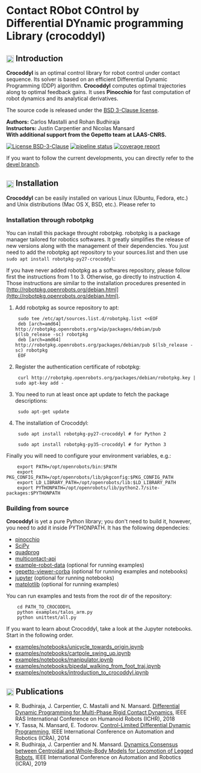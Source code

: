 Contact RObot COntrol by Differential DYnamic programming Library (crocoddyl)
===============================================

## <img align="center" height="20" src="https://i.imgur.com/vAYeCzC.png"/> Introduction

**Crocoddyl** is an optimal control library for robot control under contact sequence. Its solver is based on an efficient Differential Dynamic Programming (DDP) algorithm. **Crocoddyl** computes optimal trajectories along to optimal feedback gains. It uses **Pinocchio** for fast computation of robot dynamics and its analytical derivatives.

The source code is released under the [BSD 3-Clause license](LICENSE).

**Authors:** Carlos Mastalli and Rohan Budhiraja <br />
**Instructors:** Justin Carpentier and Nicolas Mansard <br />
**With additional support from the Gepetto team at LAAS-CNRS.**

[![License BSD-3-Clause](https://img.shields.io/badge/license-BSD--3--Clause-blue.svg?style=flat)](https://tldrlegal.com/license/bsd-3-clause-license-%28revised%29#fulltext)
[![pipeline status](https://gepgitlab.laas.fr/loco-3d/crocoddyl/badges/devel/pipeline.svg)](https://gepgitlab.laas.fr/loco-3d/crocoddyl/pipelines?ref=devel)
[![coverage report](https://gepgitlab.laas.fr/loco-3d/crocoddyl/badges/devel/coverage.svg)](https://gepettoweb.laas.fr/doc/loco-3d/crocoddyl/devel/coverage/)

If you want to follow the current developments, you can directly refer to the [devel branch](https://gepgitlab.laas.fr/loco-3d/cddp/tree/devel).


## <img align="center" height="20" src="https://i.imgur.com/x1morBF.png"/> Installation
**Crocoddyl** can be easily installed on various Linux (Ubuntu, Fedora, etc.) and Unix distributions (Mac OS X, BSD, etc.). Please refer to 

### Installation through robotpkg

You can install this package throught robotpkg. robotpkg is a package manager tailored for robotics softwares. It greatly simplifies the release of new versions along with the management of their dependencies. You just need to add the robotpkg apt repository to your sources.list and then use `sudo apt install robotpkg-py27-crocoddyl`:

If you have never added robotpkg as a softwares repository, please follow first the instructions from 1 to 3. Otherwise, go directly to instruction 4. Those instructions are similar to the installation procedures presented in [http://robotpkg.openrobots.org/debian.html](http://robotpkg.openrobots.org/debian.html).

1. Add robotpkg as source repository to apt:

		sudo tee /etc/apt/sources.list.d/robotpkg.list <<EOF
		deb [arch=amd64] http://robotpkg.openrobots.org/wip/packages/debian/pub $(lsb_release -sc) robotpkg
		deb [arch=amd64] http://robotpkg.openrobots.org/packages/debian/pub $(lsb_release -sc) robotpkg
		EOF

2. Register the authentication certificate of robotpkg:

		curl http://robotpkg.openrobots.org/packages/debian/robotpkg.key | sudo apt-key add -

3. You need to run at least once apt update to fetch the package descriptions:

		sudo apt-get update

4. The installation of Crocoddyl:

		sudo apt install robotpkg-py27-crocoddyl # for Python 2

		sudo apt install robotpkg-py35-crocoddyl # for Python 3

Finally you will need to configure your environment variables, e.g.:

		export PATH=/opt/openrobots/bin:$PATH
		export PKG_CONFIG_PATH=/opt/openrobots/lib/pkgconfig:$PKG_CONFIG_PATH
		export LD_LIBRARY_PATH=/opt/openrobots/lib:$LD_LIBRARY_PATH
		export PYTHONPATH=/opt/openrobots/lib/python2.7/site-packages:$PYTHONPATH


### Building from source

**Crocoddyl** is yet a pure Python library; you don't need to build it, however, you need to add it inside PYTHONPATH. It has the following dependecies:

* [pinocchio](https://github.com/stack-of-tasks/pinocchio)
* [SciPy](https://www.scipy.org/)
* [quadprog](https://pypi.org/project/quadprog/)
* [multicontact-api](https://gepgitlab.laas.fr/loco-3d/multicontact-api)
* [example-robot-data](https://gepgitlab.laas.fr/gepetto/example-robot-data) (optional for running examples)
* [gepetto-viewer-corba](https://github.com/Gepetto/gepetto-viewer-corba) (optional for running examples and notebooks)
* [jupyter](https://jupyter.org/) (optional for running notebooks)
* [matplotlib](https://matplotlib.org/) (optional for running examples)


You can run examples and tests from the root dir of the repository:

		cd PATH_TO_CROCODDYL
		python examples/talos_arm.py
		python unittest/all.py

If you want to learn about Crocoddyl, take a look at the Jupyter notebooks. Start in the following order.
- [examples/notebooks/unicycle_towards_origin.ipynb](https://gepgitlab.laas.fr/loco-3d/crocoddyl/blob/devel/examples/notebooks/unicycle_towards_origin.ipynb)
- [examples/notebooks/cartpole_swing_up.ipynb](https://gepgitlab.laas.fr/loco-3d/crocoddyl/blob/devel/examples/notebooks/cartpole_swing_up.py)
- [examples/notebooks/manipulator.ipynb](https://gepgitlab.laas.fr/loco-3d/crocoddyl/blob/devel/examples/notebooks/manipulator.ipynb)
- [examples/notebooks/bipedal_walking_from_foot_traj.ipynb](https://gepgitlab.laas.fr/loco-3d/crocoddyl/blob/devel/examples/notebooks/bipedal_walking_from_foot_traj.ipynb)
- [examples/notebooks/introduction_to_crocoddyl.ipynb](https://gepgitlab.laas.fr/loco-3d/crocoddyl/blob/devel/examples/notebooks/introduction_to_crocoddyl.ipynb)

## <img align="center" height="20" src="http://www.pvhc.net/img205/oohmbjfzlxapxqbpkawx.png"/> Publications
- R. Budhiraja, J. Carpentier, C. Mastalli and N. Mansard. [Differential Dynamic Programming for Multi-Phase Rigid Contact Dynamics](https://hal.archives-ouvertes.fr/hal-01851596/document), IEEE RAS International Conference on Humanoid Robots (ICHR), 2018
- Y. Tassa, N. Mansard, E. Todorov. [Control-Limited Differential Dynamic Programming](https://homes.cs.washington.edu/~todorov/papers/TassaICRA14.pdf), IEEE International Conference on Automation and Robotics (ICRA), 2014
- R. Budhiraja, J. Carpentier and N. Mansard. [Dynamics Consensus between Centroidal and Whole-Body Models for Locomotion of Legged Robots](https://hal.laas.fr/hal-01875031/document), IEEE International Conference on Automation and Robotics (ICRA), 2019
